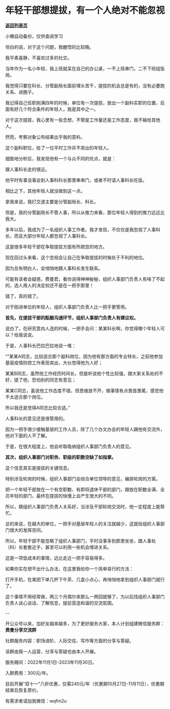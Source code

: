 # 年轻干部想提拔，有一个人绝对不能忽视

[**返回列表页**](/gzh/费曼的小茶馆)

小懒自动备份，仅供查阅学习

坦白的说，对于这个问题，我醒悟的比较晚。  

我平素喜静，不喜欢过多的社交。  

当年作为一名小年轻，我上班就呆在自己的办公桌，一不上班串门，二不下班组饭局。  

我觉得只要在科长、分管副局长面前埋头苦干，提拔的机会总是有的，没有必要跑关系、进圈子。

我记得自己任职刚满四年的时候，单位有一次提拔，放出一个副科实职的位置，后面有好几个符合条件的年轻人，我是其中之一。  

对于这次提拔，我心里有一些念想，不管是工作量还是工作态度，我不输给其他人。

然而，考察对象公布结果出乎我的意料。

这个副科职位，给了一位平时工作并不突出的年轻人。  

细致地分析后，我发现他有一个与众不同的优点，就是：

跟人事科长走的很近。

他平时有事没事会到人事科科长那里串串门，或者不时请人事科长吃饭。

相比之下，其他年轻人就没做到这一点。

拿我来说，我打交道主要是分管副局长、科长。

但是，我的分管副局长不管人事，所以从推力来看，那位年轻人得到的推力远远比我大。  

多年以后，我成为了一名组织人事工作者。我才发现，不仅仅是我忽视了人事科长，而且大部分年轻人都忽视了人事科长。

这是很多年轻干部在争取提拔方面有所疏忽的地方。

现在回过头来看，这个忽视会让自己在争取提拔的时候处于不利的地位。  

因为总有明白人，会悄悄地跟人事科长发生联系。

可能有读者会疑惑，费曼君，看你说得神神秘秘，组织人事部门负责人有啥了不起的，选人用人的决定权还不是在一把手那里！  

错了，真的错了。  

对于刚进单位的年轻人，组织人事部门负责人比一把手更管用。  

**首先，在提拔干部的酝酿沟通环节，组织人事部门负责人有建议权。**  

说白了，在研究意向人选的时候，一把手会问：某某科长啊，你觉得哪个年轻人可以？给我说说。

于是，人事科长巴拉巴拉地说一堆：

“”某某A同志，比较适合那个副科岗位，因为他有那方面的专业特长，之前他参加基层疫情防控工作表现突出，大伙觉得他为人好；

某某B同志，虽然他工作经历时间长，但是听说他个性比较强，跟大家关系处的不好，提了他，恐怕别的同志有意见；  

某某C同志，虽说他工作态度不错，但思维放不开，做事情有点畏首畏尾，感觉他不太适合那个岗位。

所以我还是觉得A同志比较合适。”

人事科长的意见还是很管用的。

因为一把手很少接触基层的工作人员，除了几个办文办会的年轻人跟他有交流外，他对下面的人不了解。

于是，在很大程度上，他会听取吸纳组织人事部门负责人的意见。

**其次，组织人事部门对职务、职级的职数空缺了如指掌。**  

这个信息其实是提拔的关键信息。  

特别涉及轮岗的时候，组织人事部门会综合单位领导的意见，编排轮岗的方案。  

把一个年轻干部放在一个有空职数、有即将退休干部的部门，跟放在职数全满、全员年轻的部门，最终在提拔的快慢上会产生很大的不同。

所以，跟组织人事部门负责人关系好，当涉及干部轮岗交流时，他一定程度上能帮忙。  

总的来说，在越大的单位，一把手对基层年轻人的关注就越少，这就给组织人事部门很大的发挥空间。  

所以，年轻干部不能忽略了组织人事部门，平时没事多到那里坐坐，跟人事处（科）长套套近乎，甚至可以利用一些机会增进关系。  

这是一项低成本的事情，远比走近一把手容易得多。

如果你实在想不出什么办法，在这里我给你一个简单易行的方法：

打开手机，在某团下单几杯下午茶、几盒小点心，再悄悄地拿到组织人事部门就行了。  

这个事情不用经常做，两三个月偶尔来那么一两回就够了，为以后找组织人事部门负责人谈心谈话、了解信息，提前营造和谐的交流氛围。  

\--  

开公众号以来，加好友越来越多，为了更好服务大家，本人计划组建微信服务群：**费曼分享交流群**

社群服务内容：职场进阶、人际交往、写作等方面的分享与答疑。

该群由我一人运营，分享与答疑也由本人开展。

服务期间：2022年11月1日-2023年11月30日。

入群费用：300元/年。

目前开展“双十一”八折优惠，仅需240元/年（优惠期10月27日-11月11日），优惠期结束后恢复原价。

有需求者请加我微信：wqfm2u  

